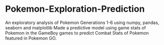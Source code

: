 # Pokemon-Exploration-Prediction
An exploratory analysis of Pokemon Generations 1-6 using numpy, pandas, seaborn and matplotlib
Made a predictive model using game stats of Pokemon in the GameBoy games to predict Combat Stats of Pokemon featured in Pokemon GO. 
